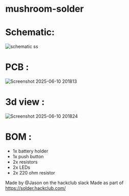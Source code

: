 # mushroom-solder
# Schematic:
![schematic ss](https://github.com/user-attachments/assets/11c42e39-aa7b-4941-9819-cbe12622b898)
# PCB :
![Screenshot 2025-06-10 201813](https://github.com/user-attachments/assets/9cc5090c-887b-4035-8b84-1b9d3348c322)
# 3d view :
![Screenshot 2025-06-10 201824](https://github.com/user-attachments/assets/2498d035-681a-4f9a-8ddc-9dfcb673796b)

# BOM :
- 1x battery holder
- 1x push button
- 2x resistors
- 2x LEDs
- 2x 220 ohm resistor

Made by @Jason on the hackclub slack
Made as part of https://solder.hackclub.com/ 
